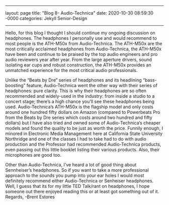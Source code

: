 ___

layout: page
title: "Blog 8- Audio-Technica"
date: 2020-10-30 08:59:30 -0000
categories: Jekyll Senior-Design

___

 Hello, for this blog I thought I should continue my ongoing discussion on headphones. The headphones I personally use and would recommend to most people is the ATH-M50x from Audio-Technica. The ATH-M50x are the most critically acclaimed headphones from Audio-Technica, the ATH-M50x have been and continue to be praised by the top audio engineers and pro audio reviewers year after year. From the large aperture drivers, sound isolating ear cups and robust construction, the ATH-M50x provides an unmatched experience for the most critical audio professionals.

 Unlike the “Beats by Dre” series of headphones and its headlining “bass-boosting” feature, Audio-Technica went the other way with their series of headphones: pure clarity. This is why their headphones are so often recommended and widely-used in the industry: from inside a studio to a concert stage; there’s a high chance you’ll see these headphones being used. Audio-Technica’s ATH-M50x is the flagship model and only costs around one hundred fifty dollars
on Amazon (compared to Powerbeats Pro from the Beats by Dre series which costs around two hundred and fifty dollars) but I have also tried and owned some of Audio-Technica’s cheaper models and found the quality to be just as worth the price. Funnily enough, I minored in Electronic Media Management here at California State University Northridge and one of the classes I had to take had to do with audio production and the Professor had recommended Audio-Technica products, even passing out this little booklet listing their various products. Also, their microphones are good too. 

 Other than Audio-Technica, I’ve heard a lot of good thing about Sennheiser’s headphones. So if you want to take a more professional approach to the sounds you pump into your ear holes I would most definitely recommend either Audio-Technica or Senheiser headphones. Well, I guess that its for my little TED Talk/rant on headphones, I hope someone out there enjoyed reading this or at least got something out of it.
 Regards,
 -Brent Estores
